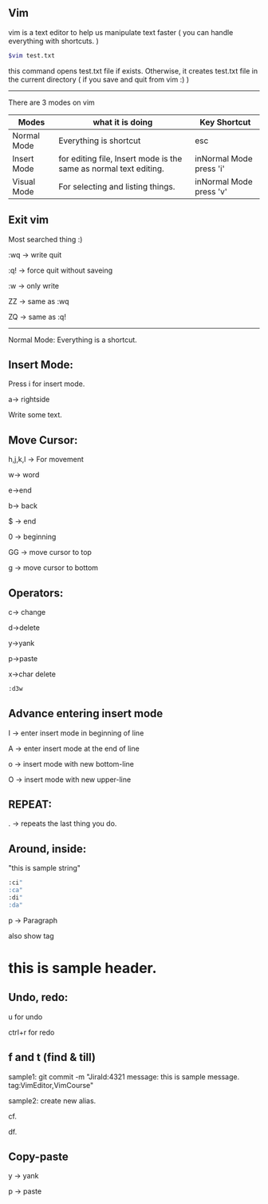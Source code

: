 ## Vim

vim is a text editor to help us manipulate text faster ( you can handle everything with shortcuts. )

``` bash
$vim test.txt
```

this command opens test.txt file if exists. Otherwise, it creates test.txt file in the current directory ( if you save and quit from vim :) )

--------

There are 3 modes on vim 

| Modes       | what it is doing                                             | Key Shortcut            |
| ----------- | ------------------------------------------------------------ | ----------------------- |
| Normal Mode | Everything is shortcut                                       | esc                     |
| Insert Mode | for editing file, Insert mode is the same as normal text editing. | inNormal Mode press 'i' |
| Visual Mode | For selecting and listing things.                            | inNormal Mode press 'v' |

## Exit vim

Most searched thing :) 

:wq -> write quit

:q! -> force quit without saveing

:w -> only write

ZZ -> same as :wq

ZQ -> same as :q!

---------

Normal Mode: Everything is a shortcut. 

## Insert Mode:

Press i for insert mode.

a-> rightside

Write some text.

## Move Cursor:

h,j,k,l -> For movement

w-> word

e->end

b-> back

$ -> end

0 -> beginning

GG -> move cursor to top

g -> move cursor to bottom 

## Operators:

c-> change

d->delete

y->yank

p->paste

x->char delete

``` bash
:d3w
```

## Advance entering insert mode

I -> enter insert mode in beginning of line

A -> enter insert mode at the end of line

o -> insert mode with new bottom-line 

O -> insert mode with new upper-line

## REPEAT:

. -> repeats  the last thing you do.

## Around, inside:

"this is sample string" 

``` bash
:ci"
:ca"
:di"
:da"
```

p -> Paragraph

also show tag <h1>this is sample header.</h1>

## Undo, redo:

u for undo

ctrl+r for redo

## f and t (find & till)

sample1:
git commit -m "JiraId:4321 message: this is sample message. tag:VimEditor,VimCourse"

sample2: create new alias.

cf. 

df.

## Copy-paste

y -> yank

p -> paste



